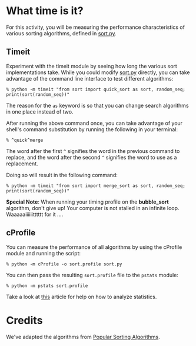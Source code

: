 # What time is it?
For this activity, you will be measuring the performance characteristics of
various sorting algorithms, defined in [sort.py](sort.py).


## Timeit
Experiment with the timeit module by seeing how long the various sort
implementations take. While you could modify [sort.py](sort.py) directly, you
can take advantage of the command line interface to test different algorithms:

```console
% python -m timeit "from sort import quick_sort as sort, random_seq; print(sort(random_seq))"
```

The reason for the `as` keyword is so that you can change search algorithms in
one place instead of two.

After running the above command once, you can take advantage of your shell's command substitution
by running the following in your terminal:

```console
% ^quick^merge
```
The word after the first `^` signifies the word in the previous command to
replace, and the word after the second `^` signifies the word to use as a
replacement.

Doing so will result in the following command:

```console
% python -m timeit "from sort import merge_sort as sort, random_seq; print(sort(random_seq))"
```
**Special Note**: When running your timing profile on the **bubble_sort** algorithm, don't give up! Your computer is not stalled in an infinite loop. Waaaaaiiiiiitttttt for it ....

## cProfile
You can measure the performance of all algorithms by using the cProfile module
and running the script:

```console
% python -m cProfile -o sort.profile sort.py
```

You can then pass the resulting `sort.profile` file to the `pstats` module:

```console
% python -m pstats sort.profile
```

Take a look at
[this](https://www.stefaanlippens.net/python_profiling_with_pstats_interactive_mode/)
article for help on how to analyze statistics.


# Credits
We've adapted the algorithms from 
[Popular Sorting Algorithms](https://medium.com/@george.seif94/a-tour-of-the-top-5-sorting-algorithms-with-python-code-43ea9aa02889).

